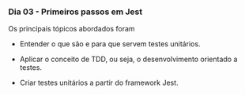 ### Dia 03 - Primeiros passos em Jest

Os principais tópicos abordados foram

* Entender o que são e para que servem testes unitários.

* Aplicar o conceito de TDD, ou seja, o desenvolvimento orientado a testes.

* Criar testes unitários a partir do framework Jest.
